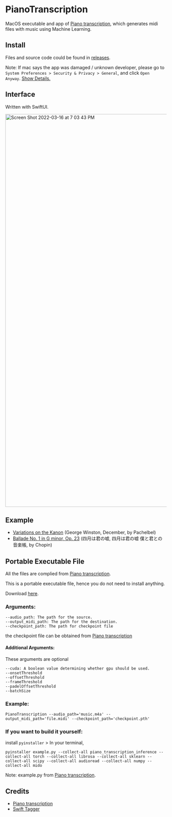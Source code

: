 # PianoTranscription
MacOS executable and app of [Piano transcription](https://github.com/bytedance/piano_transcription), which generates midi files with music using Machine Learning.

## Install
Files and source code could be found in [releases](https://github.com/Vaida12345/PianoTranscription/releases).

Note: If mac says the app was damaged / unknown developer, please go to `System Preferences > Security & Privacy > General`, and click `Open Anyway`. [Show Details.](https://github.com/Vaida12345/Annotation/wiki#why-i-cant-open-the-app)

## Interface
Written with SwiftUI.

<img width="1227" alt="Screen Shot 2022-03-16 at 7 03 43 PM" src="https://user-images.githubusercontent.com/91354917/158576353-f44ab0ce-1f20-4f99-8882-dbf5466f0796.png">

## Example
- [Variations on the Kanon](https://github.com/Vaida12345/PianoTranscription/files/9120096/Variations.on.the.Kanon.midi.zip) (George Winston, December, by Pachelbel)
- [Ballade No. 1 in G minor, Op. 23](https://github.com/Vaida12345/PianoTranscription/files/9120105/Ballade.No.1.in.G.minor.Op.23.midi.zip) (四月は君の嘘, 四月は君の嘘 僕と君との音楽帳, by Chopin)

## Portable Executable File
All the files are complied from [Piano transcription](https://github.com/bytedance/piano_transcription).

This is a portable executable file, hence you do not need to install anything.

Download [here](https://github.com/Vaida12345/PianoTranscription/releases/tag/executable).

### Arguments:
```
--audio_path: The path for the source.
--output_midi_path: The path for the destination.
--checkpoint_path: The path for checkpoint file
```
the checkpoint file can be obtained from [Piano transcription](https://github.com/bytedance/piano_transcription)

#### Additional Arguments:
These arguments are optional
```
--cuda: A boolean value determining whether gpu should be used.
--onsetThreshold
--offsetThreshold
--frameThreshold
--padelOffsetThreshold
--batchSize
```

### Example:
`PianoTranscription --audio_path='music.m4a' --output_midi_path='file.midi' --checkpoint_path='checkpoint.pth'`

### If you want to build it yourself:

install `pyinstaller` > In your terminal, 

`pyinstaller example.py --collect-all piano_transcription_inference --collect-all torch --collect-all librosa --collect-all sklearn --collect-all scipy --collect-all audioread --collect-all numpy --collect-all mido`

Note: example.py from [Piano transcription](https://github.com/bytedance/piano_transcription).

## Credits
- [Piano transcription](https://github.com/bytedance/piano_transcription)
- [Swift Tagger](https://github.com/NCrusher74/SwiftTagger)
